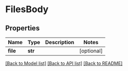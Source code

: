 # FilesBody

## Properties
Name | Type | Description | Notes
------------ | ------------- | ------------- | -------------
**file** | **str** |  | [optional] 

[[Back to Model list]](../README.md#documentation-for-models) [[Back to API list]](../README.md#documentation-for-api-endpoints) [[Back to README]](../README.md)

